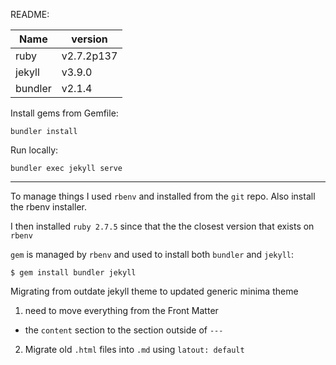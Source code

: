 README:

|Name   | version|
|-------|--------|
|ruby	| v2.7.2p137|
|jekyll | v3.9.0|
|bundler| v2.1.4|

Install gems from Gemfile:

```
bundler install
```

Run locally:

```
bundler exec jekyll serve
```

---

To manage things I used `rbenv` and installed from the `git` repo. Also install the rbenv installer.

I then installed `ruby 2.7.5` since that the the closest version that exists on `rbenv`

`gem` is managed by `rbenv` and used to install both `bundler` and `jekyll`:

```
$ gem install bundler jekyll
```





Migrating from outdate jekyll theme to updated generic minima theme

1. need to move everything from the Front Matter 
  - the `content` section to the section outside of `---`
2. Migrate old `.html` files into `.md` using `latout: default`

